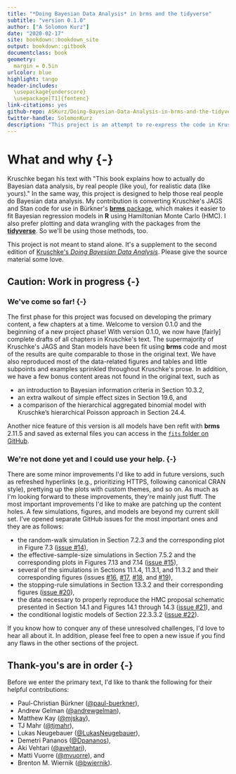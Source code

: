 ```yaml
--- 
title: "*Doing Bayesian Data Analysis* in brms and the tidyverse"
subtitle: "version 0.1.0"
author: ["A Solomon Kurz"]
date: "2020-02-17"
site: bookdown::bookdown_site
output: bookdown::gitbook
documentclass: book
geometry:
  margin = 0.5in
urlcolor: blue
highlight: tango
header-includes:
  \usepackage{underscore}
  \usepackage[T1]{fontenc}
link-citations: yes
github-repo: ASKurz/Doing-Bayesian-Data-Analysis-in-brms-and-the-tidyverse
twitter-handle: SolomonKurz
description: "This project is an attempt to re-express the code in Kruschke's (2015) textbook. His models are re-fit in brms, plots are redone with ggplot2, and the general data wrangling code predominantly follows the tidyverse style."
---
```


# What and why {-}

Kruschke began his text with "This book explains how to actually do Bayesian data analysis, by real people (like you), for realistic data (like yours)." In the same way, this project is designed to help those real people do Bayesian data analysis. My contribution is converting Kruschke's JAGS and Stan code for use in Bürkner's [**brms** package](https://github.com/paul-buerkner/brms), which makes it easier to fit Bayesian regression models in **R** using Hamiltonian Monte Carlo (HMC). I also prefer plotting and data wrangling with the packages from the [**tidyverse**](http://style.tidyverse.org). So we'll be using those methods, too.

This project is not meant to stand alone. It's a supplement to the second edition of [Kruschke's *Doing Bayesian Data Analysis*](https://sites.google.com/site/doingbayesiandataanalysis/). Please give the source material some love.

## Caution: Work in progress {-}

### We've come so far! {-}

The first phase for this project was focused on developing the primary content, a few chapters at a time. Welcome to version 0.1.0 and the beginning of a new project phase! With version 0.1.0, we now have [fairly] complete drafts of all chapters in Kruschke's text. The supermajority of Kruschke's JAGS and Stan models have been fit using **brms** code and most of the results are quite comparable to those in the original text. We have also reproduced most of the data-related figures and tables and little subpoints and examples sprinkled throughout Kruschke's prose. In addition, we have a few bonus content areas not found in the original text, such as

* an introduction to Bayesian information criteria in Section 10.3.2,
* an extra walkout of simple effect sizes in Section 19.6, and
* a comparison of the hierarchical aggregated binomial model with Kruschke’s hierarchical Poisson approach in Section 24.4.

Another nice feature of this version is all models have ben refit with **brms** 2.11.5 and saved as external files you can access in the [`fits` folder on GitHub](https://github.com/ASKurz/Doing-Bayesian-Data-Analysis-in-brms-and-the-tidyverse/tree/master/fits).

### We're not done yet and I could use your help. {-}

There are some minor improvements I'd like to add in future versions, such as refreshed hyperlinks (e.g., prioritizing HTTPS, following canonical CRAN style), prettying up the plots with custom themes, and so on. As much as I'm looking forward to these improvements, they're mainly just fluff. The most important improvements I'd like to make are patching up the content holes. A few simulations, figures, and models are beyond my current skill set. I’ve opened separate GitHub issues for the most important ones and they are as follows:

* the random-walk simulation in Section 7.2.3 and the corresponding plot in Figure 7.3 ([issue #14](https://github.com/ASKurz/Doing-Bayesian-Data-Analysis-in-brms-and-the-tidyverse/issues/14)),
* the effective-sample-size simulations in Section 7.5.2 and the corresponding plots in Figures 7.13 and 7.14 ([issue #15](https://github.com/ASKurz/Doing-Bayesian-Data-Analysis-in-brms-and-the-tidyverse/issues/15)),
* several of the simulations in Sections 11.1.4, 11.3.1, and 11.3.2 and their corresponding figures (issues [#16](https://github.com/ASKurz/Doing-Bayesian-Data-Analysis-in-brms-and-the-tidyverse/issues/16), [#17](https://github.com/ASKurz/Doing-Bayesian-Data-Analysis-in-brms-and-the-tidyverse/issues/17), [#18](https://github.com/ASKurz/Doing-Bayesian-Data-Analysis-in-brms-and-the-tidyverse/issues/18), and [#19](https://github.com/ASKurz/Doing-Bayesian-Data-Analysis-in-brms-and-the-tidyverse/issues/19)),
* the stopping-rule simulations in Section 13.3.2 and their corresponding figures ([issue #20](https://github.com/ASKurz/Doing-Bayesian-Data-Analysis-in-brms-and-the-tidyverse/issues/20)),
* the data necessary to properly reproduce the HMC proposal schematic presented in Section 14.1 and Figures 14.1 through 14.3 ([issue #21](https://github.com/ASKurz/Doing-Bayesian-Data-Analysis-in-brms-and-the-tidyverse/issues/21)), and
* the conditional logistic models of Section 22.3.3.2 ([issue #22](https://github.com/ASKurz/Doing-Bayesian-Data-Analysis-in-brms-and-the-tidyverse/issues/22)).

If you know how to conquer any of these unresolved challenges, I'd love to hear all about it. In addition, please feel free to open a new issue if you find any flaws in the other sections of the project.

## Thank-you's are in order {-}

Before we enter the primary text, I'd like to thank the following for their helpful contributions:

* Paul-Christian Bürkner ([\@paul-buerkner](https://github.com/paul-buerkner)),
* Andrew Gelman ([\@andrewgelman](https://github.com/andrewgelman)),
* Matthew Kay ([\@mjskay](https://github.com/mjskay)),
* TJ Mahr ([\@tjmahr](https://github.com/tjmahr)),
* Lukas Neugebauer ([\@LukasNeugebauer](https://github.com/LukasNeugebauer)),
* Demetri Pananos ([\@Dpananos](https://github.com/dpananos)),
* Aki Vehtari ([\@avehtari](https://github.com/avehtari)),
* Matti Vuorre ([\@mvuorre](https://github.com/mvuorre)), and
* Brenton M. Wiernik ([\@bwiernik](https://github.com/bwiernik)).



